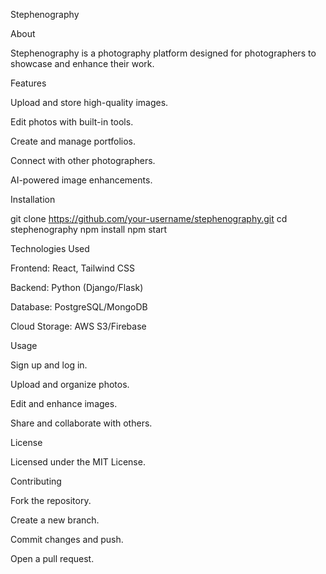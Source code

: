 Stephenography

About

Stephenography is a photography platform designed for photographers to showcase and enhance their work.

Features

Upload and store high-quality images.

Edit photos with built-in tools.

Create and manage portfolios.

Connect with other photographers.

AI-powered image enhancements.

Installation

git clone https://github.com/your-username/stephenography.git
cd stephenography
npm install
npm start

Technologies Used

Frontend: React, Tailwind CSS

Backend: Python (Django/Flask)

Database: PostgreSQL/MongoDB

Cloud Storage: AWS S3/Firebase

Usage

Sign up and log in.

Upload and organize photos.

Edit and enhance images.

Share and collaborate with others.

License

Licensed under the MIT License.

Contributing

Fork the repository.

Create a new branch.

Commit changes and push.

Open a pull request.
